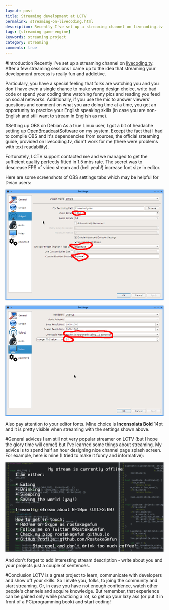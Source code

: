 ```yaml
---
layout: post
title: Streaming development at LCTV
permalink: streaming-on-livecoding.html
description: Recently I've set up a streaming channel on livecoding.tv and I'm going to share my impressions about streaming.
tags: [streaming game-engine]
keywords: streaming project
category: streaming
comments: true
---
```


#Introduction
Recently I've set up a streaming channel on [livecoding.tv](https://livecoding.tv/rostakagmfun/). After a few streaming sessions I came up to the idea that streaming your development
process is really fun and addictive. 

Particulary, you have a special feeling that folks are watching you and you don't have even a single chance to make wrong design choice,
write bad code or spend your coding time watching funny pics and reading you feed on social networks. Additionally, 
if you use the mic to answer viewers' questions and comment on what you are doing time at a time, you get an opportunity to practice your English speaking skills
(in case you are non-English and still want to stream in English as me).

#Setting up OBS on Debian
As a true Linux user, I got a bit of headache setting up [OpenBroadcastSoftware](https://obsproject.com/) on my system.
Except the fact that I had to compile OBS and it's dependencies from sources, the official srteaming guide, provided on livecoding.tv, didn't work for me
(there were problems with text readability).

Fortunately, LCTV support contacted me and we managed to get the sufficient quality perfectly fitted in 1.5 mbs rate.
The secret was to descrease FPS of video stream and (hell yeah!) increase font size in editor.

Here are some screenshots of OBS settings tabs which may be helpful for Deian users:

![Otput tab](/public/streaming-on-livecoding/output.png)

![Audio tab](/public/streaming-on-livecoding/video.png)

Also pay attention to your editor fonts. Mine choice is **Inconsolata Bold** 14pt and it is pretty visible when streaming with the settings shown above.

#General advices
I am still not very popular streamer on LCTV (but I hope the glory time will come!) but I've learned some things about streaming. My advice is to spend half an hour
designing nice channel page splash screen. For example, here is mine (I tried to make it funny and informative):

![Splash screen](/public/streaming-on-livecoding/splash.png)

And don't forget to add interesting stream description - write about you and your projects just a couple of sentences.

#Conclusion
LCTV is a great project to learn, communicate with developers and show off your skills. So I invite you, folks, to joing the community and start streaming.
Or, in case you have not enough confidence, watch other people's channels and acquire knowledge. But remember, that experience can be gained only while practicing a lot,
so get up your lazy ass (or put it in front of a PC/programming book) and start coding!

